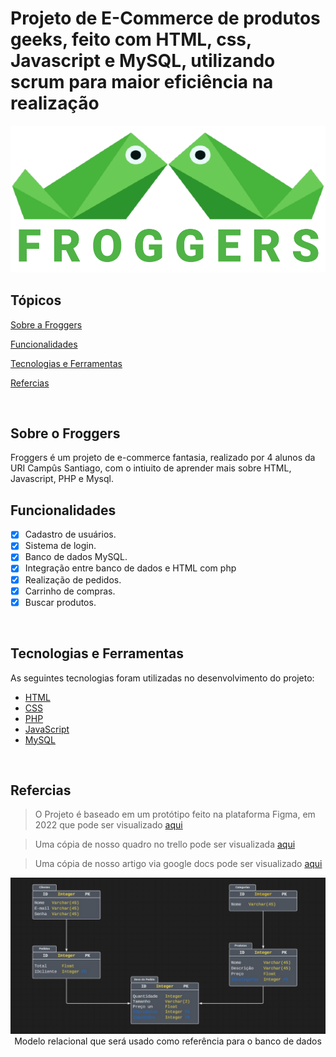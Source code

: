 # Projeto de E-Commerce de produtos geeks, feito com HTML, css, Javascript e MySQL, utilizando scrum para maior eficiência na realização

<p align="center">
  <img src="logo.svg" alt="Logo Froggers">
</p>

## Tópicos 
[Sobre a Froggers](#sobre-o-froggers)

[Funcionalidades](#funcionalidades)

[Tecnologias e Ferramentas](#tecnologias-e-ferramentas)

[Refercias](#referencias)

<br>


## Sobre o Froggers
Froggers é um projeto de e-commerce fantasia, realizado por 4 alunos da URI Campûs Santiago, com o intiuito de aprender mais sobre HTML, Javascript, PHP e Mysql.

## Funcionalidades

- [X] Cadastro de usuários.
- [X] Sistema de login.
- [X] Banco de dados MySQL.
- [X] Integração entre banco de dados e HTML com php
- [X] Realização de pedidos.
- [X] Carrinho de compras.
- [X] Buscar produtos.

<br>

## Tecnologias e Ferramentas

As seguintes tecnologias foram utilizadas no desenvolvimento do projeto:

- [HTML](https://devdocs.io/html/)
- [CSS](https://devdocs.io/css/)
- [PHP](https://devdocs.io/php/)
- [JavaScript](https://devdocs.io/javascript/)
- [MySQL](https://www.postgresql.org/)

<br>

## Refercias

> O Projeto é baseado em um protótipo feito na plataforma Figma, em 2022 que pode ser visualizado [aqui](https://www.figma.com/proto/Zfx0EGkNO9BIIvuj7KcctE/Design-Site-de-Camisetas?node-id=17%3A6)

> Uma cópia de nosso quadro no trello pode ser visualizada [aqui](https://trello.com/invite/b/eDLva5wP/ATTI2df96e99c79d59e0330cb6cc16dfbcd984A02909/froggers-copia)

> Uma cópia de nosso artigo via google docs pode ser visualizado [aqui](https://docs.google.com/document/d/1nN44evdMG_xfkwE8CpBq1jCpd9qyIJgT-E4JfJZA8EY/edit?usp=sharing)



<p align="center">
  <img src="BD relacional.jpeg" alt="BD Relacional">
  <br>
  Modelo relacional que será usado como referência para o banco de dados
</p>
<br>
